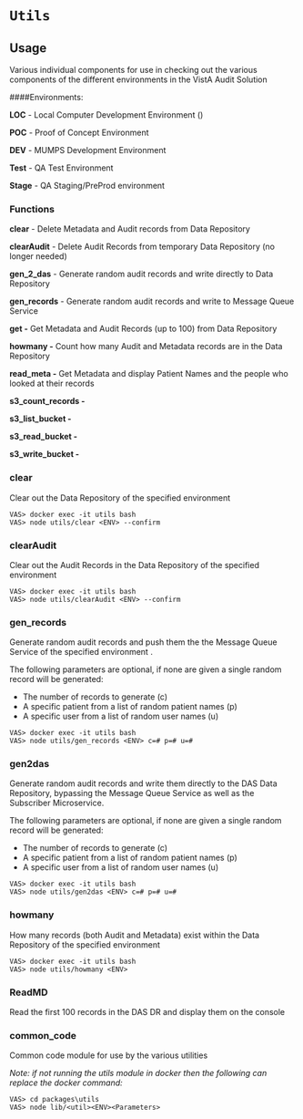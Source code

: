 # `Utils`

## Usage

Various individual components for use in checking out the various components of the different environments in the VistA Audit Solution

####Environments:

**LOC** - Local Computer Development Environment ()

**POC** - Proof of Concept Environment

**DEV** - MUMPS Development Environment

**Test** - QA Test Environment

**Stage** - QA Staging/PreProd environment

### Functions

**clear** - Delete Metadata and Audit records from Data Repository

**clearAudit** - Delete Audit Records from temporary Data Repository (no longer needed)

**gen_2_das** - Generate random audit records and write directly to Data Repository

**gen_records** - Generate random audit records and write to Message Queue Service

**get -** Get Metadata and Audit Records (up to 100) from Data Repository

**howmany -** Count how many Audit and Metadata records are in the Data Repository

**read_meta -** Get Metadata and display Patient Names and the people who looked at their records

**s3_count_records -** 

**s3_list_bucket -**

**s3_read_bucket -**

**s3_write_bucket -** 

### clear

Clear out the Data Repository of the specified environment

```
VAS> docker exec -it utils bash
VAS> node utils/clear <ENV> --confirm
```

### clearAudit

Clear out the Audit Records in the Data Repository of the specified environment

```
VAS> docker exec -it utils bash
VAS> node utils/clearAudit <ENV> --confirm
```

### gen_records

Generate random audit records and push them the the Message Queue Service of the specified environment <ENV>.

The following parameters are optional, if none are given a single random record will be generated:

- The number of records to generate (c)
- A specific patient from a list of random patient names (p)
- A specific user from a list of random user names (u)

```
VAS> docker exec -it utils bash
VAS> node utils/gen_records <ENV> c=# p=# u=#
```



### gen2das

Generate random audit records and write them directly to the DAS Data Repository, bypassing the Message Queue Service as well as the Subscriber Microservice.

The following parameters are optional, if none are given a single random record will be generated:

- The number of records to generate (c)
- A specific patient from a list of random patient names (p)
- A specific user from a list of random user names (u)

```
VAS> docker exec -it utils bash
VAS> node utils/gen2das <ENV> c=# p=# u=#
```



### howmany

How many records (both Audit and Metadata) exist within the Data Repository of the specified environment

```
VAS> docker exec -it utils bash
VAS> node utils/howmany <ENV>
```



### ReadMD

Read the first 100 records in the DAS DR and display them on the console





### common_code

Common code module for use by the various utilities

*Note: if not running the utils module in docker then the following can replace the docker command:*

```
VAS> cd packages\utils
VAS> node lib/<util><ENV><Parameters>
```

